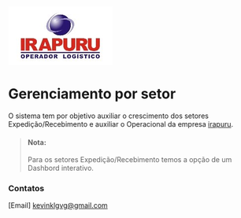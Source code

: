 ![Irapuru Transportes](/image/1.jpg)

# Gerenciamento por setor
O sistema tem por objetivo auxiliar o crescimento dos setores Expedição/Recebimento e auxiliar o Operacional da empresa [irapuru](https://www.irapuru.com.br/). 

> #### Nota:
> Para os setores Expedição/Recebimento temos a opção de um Dashbord interativo.

### Contatos 
[Email] <kevinklgvg@gmail.com>
